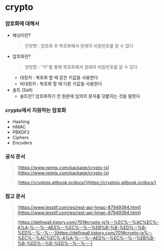 # crypto

### 암호화에 대해서

- 해싱이란?
  > 단방향 : 암호화 후 복호화해서 원래의 비밀번호를 알 수 없다
- 암호화란?
  > 양방향 : "키"를 통해 복호화해서 원래의 비밀번호를 알 수 있다.
  - 대칭키 : 복호화 할 때 같은 키값을 사용한다
  - 비대칭키 : 복호화 할 때 다른 키값을 사용한다
- 솔트 (Salt)
  - 솔트란? 암호화하기 전 원문에 임의의 문자를 덧붙히는 것을 말한다

### crypto에서 지원하는 암호화

- Hashing
- HMAC
- PBKDF2
- Ciphers
- Encoders

### 공식 문서

> [https://www.npmjs.com/package/crypto-js](https://www.npmjs.com/package/crypto-js)

> [https://cryptojs.gitbook.io/docs/](https://cryptojs.gitbook.io/docs/)

### 참고 문서

> [https://www.lesstif.com/ws/rest-api-hmac-87949394.html](https://www.lesstif.com/ws/rest-api-hmac-87949394.html)

> [https://defineall.tistory.com/701#crypto-js%--%EC%--%AC%EC%-A%A-%---%--AES%--%EC%--%--%EB%B-%B-%ED%--%B-%ED%--%--%---](https://defineall.tistory.com/701#crypto-js%--%EC%--%AC%EC%-A%A-%---%--AES%--%EC%--%--%EB%B-%B-%ED%--%B-%ED%--%--%---)
